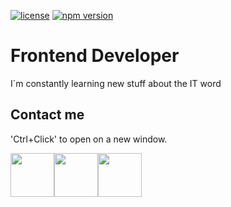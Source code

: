 [![license](https://img.shields.io/badge/license-MIT-blue.svg)]()
[![npm version](https://img.shields.io/badge/npm-v2.1.0-brightgreen)](https://www.npmjs.com/package/next-gallery)

<h1>Frontend Developer</h1>
<div>
 <p>I´m constantly learning new stuff about the IT word </p>
 <!--
<h3>Progress</h3>
<a href="https://github.com/AlanTyping">
<img height="180rem" src="https://github-readme-stats.vercel.app/api?username=AlanTyping&show_icons=true&theme=cobalt2&include_all_commits=true&count_private=true"/>
</div> -->
 
 <h2>Contact me</h2>  
 
 <p>'Ctrl+Click' to open on a new window.</p>
  
 <a href = "https://www.instagram.com/alan_anr/"><img src="https://user-images.githubusercontent.com/89664408/210903076-2453d845-de8f-4242-846e-e3bb2d1a3638.png" height="70px" target="_blank"></a><a href="https://www.linkedin.com/in/alan-rosales-dev/" target="_blank"><img src="https://user-images.githubusercontent.com/89664408/210903260-0eea2d3d-5e3d-4283-b9c1-134d1dab4a13.png" height="70px" target="_blank"></a><a href = "mailto:alan.a.n.r.ar@gmail.com"><img src="https://user-images.githubusercontent.com/89664408/210904347-0469d854-a77e-4fad-8819-587efd49039f.png" height="70px" target="_blank"></a>

